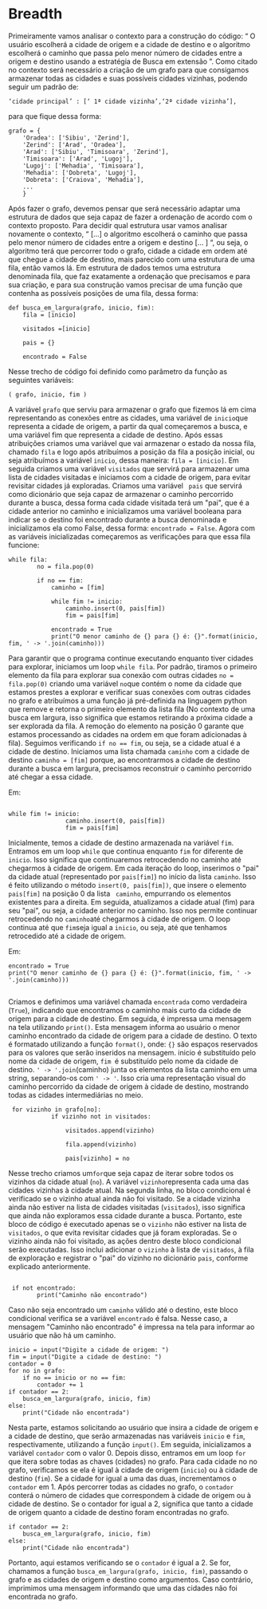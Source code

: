 # Breadth

Primeiramente vamos analisar o contexto para a construção do código: 
“ O usuário escolherá a cidade de origem e a cidade de destino e o algoritmo escolherá o caminho que passa pelo menor número de cidades entre a origem e destino usando a estratégia de Busca em extensão ”.
Como citado no contexto será necessário a criação de um grafo para que consigamos armazenar todas as cidades e suas possíveis cidades vizinhas, podendo seguir um padrão de:  

``` ‘cidade principal’ : [‘ 1ª cidade vizinha’,‘2ª cidade vizinha’], ```

para que fique dessa forma: 

```
grafo = {
    'Oradea': ['Sibiu', 'Zerind'],
    'Zerind': ['Arad', 'Oradea'],
    'Arad': ['Sibiu', 'Timisoara', 'Zerind'],
    'Timisoara': ['Arad', 'Lugoj'],
    'Lugoj': ['Mehadia', 'Timisoara'],
    'Mehadia': ['Dobreta', 'Lugoj'],
    'Dobreta': ['Craiova', 'Mehadia'], 
    ...
    }

```

Após fazer o grafo, devemos pensar que será necessário adaptar uma estrutura de dados que seja capaz de fazer a ordenação de acordo com o contexto proposto. Para decidir qual estrutura usar vamos analisar novamente o contexto, “ [...] o algoritmo escolherá o caminho que passa pelo menor número de cidades entre a origem e destino [… ] “, ou seja, o algoritmo terá que percorrer todo o grafo, cidade a cidade em ordem até que chegue a cidade de destino, mais parecido com uma estrutura de uma fila, então vamos lá. Em estrutura de dados temos uma estrutura denominada fila, que faz exatamente a ordenação que precisamos e para sua criação, e para sua construção vamos precisar de uma função que contenha as possíveis posições de uma fila, dessa forma:

```
def busca_em_largura(grafo, inicio, fim):
    fila = [inicio]
    
    visitados =[inicio]

    pais = {}
    
    encontrado = False
```

Nesse trecho de código foi definido como parâmetro da função as seguintes variáveis: 

 ``` ( grafo, inicio, fim ) ```

A variável ```grafo``` que serviu para armazenar o grafo que fizemos lá em cima representando as conexões entre as cidades, uma variável de ```inicio```que representa a cidade de origem, a partir da qual começaremos a busca, e uma variável fim que representa a cidade de destino. Após essas atribuições criamos uma variável que vai armazenar o estado da nossa fila, chamado ```fila``` e logo após atribuímos a posição da fila a posição inicial, ou seja atribuímos a variável ```inicio```, dessa maneira: ```fila = [inicio]```. Em seguida criamos uma variável ```visitados``` que servirá para armazenar uma lista de cidades visitadas e iniciamos com a cidade de origem, para evitar revisitar cidades já exploradas. Criamos uma variável ``` pais``` que servirá como dicionário que seja capaz de  armazenar o caminho percorrido durante a busca, dessa forma cada cidade visitada terá um "pai", que é a cidade anterior no caminho e inicializamos uma variável booleana para indicar se o destino foi encontrado durante a busca denominada e inicializamos ela como False, dessa forma: ```encontrado = False```. Agora com as variáveis inicializadas começaremos as verificações para que essa fila funcione:

```
while fila:
        no = fila.pop(0)

        if no == fim:
            caminho = [fim]

            while fim != inicio:
                caminho.insert(0, pais[fim])
                fim = pais[fim]
            
            encontrado = True
            print("O menor caminho de {} para {} é: {}".format(inicio, fim, ' -> '.join(caminho)))

```

Para garantir que o programa continue executando enquanto tiver cidades para explorar, iniciamos um loop ```while fila```. Por padrão, tiramos o primeiro elemento da fila para explorar sua conexão com outras cidades ```no = fila.pop(0)``` criando uma variável ```no```que contém o nome da cidade que estamos prestes a explorar e verificar suas conexões com outras cidades no grafo e atribuímos a uma função já pré-definida na linguagem python que remove e retorna o primeiro elemento da lista fila (No contexto de uma busca em largura, isso significa que estamos retirando a próxima cidade a ser explorada da fila. A remoção do elemento na posição 0 garante que estamos processando as cidades na ordem em que foram adicionadas à fila). Seguimos verificando ```if no == fim```,  ou seja, se a cidade atual é a cidade de destino. Iniciamos uma lista chamada ```caminho``` com a cidade de destino ```caminho = [fim]``` porque, ao encontrarmos a cidade de destino durante a busca em largura, precisamos reconstruir o caminho percorrido até chegar a essa cidade. 

Em:  

```

while fim != inicio:
                caminho.insert(0, pais[fim])
                fim = pais[fim]

```
Inicialmente, temos a cidade de destino armazenada na variável ```fim```. Entramos em um loop ```while``` que continua enquanto ```fim``` for diferente de ```inicio```. Isso significa que continuaremos retrocedendo no caminho até chegarmos à cidade de origem. Em cada iteração do loop, inserimos o "pai" da cidade atual (representado por ```pais[fim]```) no início da lista ```caminho```. Isso é feito utilizando o método ```insert(0, pais[fim])```, que insere o elemento ```pais[fim]``` na posição 0 da lista ``` caminho```, empurrando os elementos existentes para a direita. Em seguida, atualizamos a cidade atual (fim) para seu "pai", ou seja, a cidade anterior no caminho. Isso nos permite continuar retrocedendo no ```caminho```até chegarmos à cidade de origem. O loop continua até que ```fim```seja igual a ```inicio```, ou seja, até que tenhamos retrocedido até a cidade de origem.

Em:

```
encontrado = True 
print("O menor caminho de {} para {} é: {}".format(inicio, fim, ' -> '.join(caminho)))


```

Criamos e definimos uma variável chamada ```encontrada``` como verdadeira (```True```), indicando que encontramos o caminho mais curto da cidade de origem para a cidade de destino. Em seguida, é impressa uma mensagem na tela utilizando ```print()```. Esta mensagem informa ao usuário o menor caminho encontrado da cidade de origem para a cidade de destino. O texto é formatado utilizando a função ```format()```, onde: ```{}``` são espaços reservados para os valores que serão inseridos na mensagem. inicio é substituído pelo nome da cidade de origem, ```fim ```é substituído pelo nome da cidade de destino. ``` ' -> '.join ```(caminho) junta os elementos da lista caminho em uma string, separando-os com ```' -> '```. Isso cria uma representação visual do caminho percorrido da cidade de origem à cidade de destino, mostrando todas as cidades intermediárias no meio.
```
 for vizinho in grafo[no]:
            if vizinho not in visitados:

                visitados.append(vizinho)

                fila.append(vizinho)

                pais[vizinho] = no

```

Nesse trecho criamos um``` for ```que seja capaz de iterar sobre todos os vizinhos da cidade atual (```no```). A variável ```vizinho```representa cada uma das cidades vizinhas à cidade atual. Na segunda linha, no bloco condicional é verificado se o vizinho atual ainda não foi visitado. Se a cidade vizinha ainda não estiver na lista de cidades visitadas (```visitados```), isso significa que ainda não exploramos essa cidade durante a busca. Portanto, este bloco de código é executado apenas se o ```vizinho``` não estiver na lista de ```visitados```, o que evita revisitar cidades que já foram exploradas. Se o vizinho ainda não foi visitado, as ações dentro deste bloco condicional serão executadas. Isso inclui adicionar o ```vizinho``` à lista de ```visitados```, à fila de exploração e registrar o "pai" do vizinho no dicionário ```pais```, conforme explicado anteriormente.

```

 if not encontrado:
        print("Caminho não encontrado")

```

Caso não seja encontrado um ```caminho``` válido até o destino, este bloco condicional verifica se a variável ```encontrado``` é falsa. Nesse caso, a mensagem "Caminho não encontrado" é impressa na tela para informar ao usuário que não há um caminho.
```
inicio = input("Digite a cidade de origem: ")
fim = input("Digite a cidade de destino: ")
contador = 0
for no in grafo:
    if no == inicio or no == fim:
        contador += 1
if contador == 2:
    busca_em_largura(grafo, inicio, fim)
else:
    print("Cidade não encontrada")

```

Nesta parte, estamos solicitando ao usuário que insira a cidade de origem e a cidade de destino, que serão armazenadas nas variáveis ```inicio``` e ```fim```, respectivamente, utilizando a função ```input()```. Em seguida, inicializamos a variável ```contador``` com o valor 0. Depois disso, entramos em um loop ```for``` que itera sobre todas as chaves (cidades) no grafo. Para cada cidade no no grafo, verificamos se ela é igual à cidade de origem (```inicio```) ou à cidade de destino (```fim```). Se a cidade for igual a uma das duas, incrementamos o ```contador``` em 1. Após percorrer todas as cidades no grafo, o ```contador``` conterá o número de cidades que correspondem à cidade de origem ou à cidade de destino. Se o contador for igual a 2, significa que tanto a cidade de origem quanto a cidade de destino foram encontradas no grafo.
```
if contador == 2:
    busca_em_largura(grafo, inicio, fim)
else:
    print("Cidade não encontrada")

```

Portanto, aqui estamos verificando se o ```contador``` é igual a 2. Se for, chamamos a função ```busca_em_largura(grafo, inicio, fim)```, passando o grafo e as cidades de origem e destino como argumentos. Caso contrário, imprimimos uma mensagem informando que uma das cidades não foi encontrada no grafo.